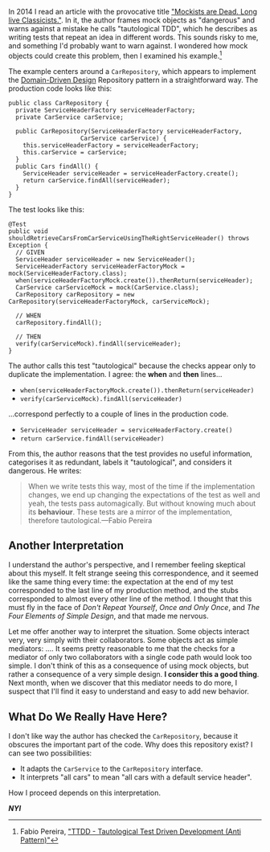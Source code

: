 In 2014 I read an article with the provocative title ["Mockists are Dead. Long live Classicists."](#ref-mockists-are-dead). In it, the author frames mock objects as "dangerous" and warns against a mistake he calls "tautological TDD", which he describes as writing tests that repeat an idea in different words. This sounds risky to me, and something I'd probably want to warn against. I wondered how mock objects could create this problem, then I examined his example.[^ref-ttdd-example]

[^ref-ttdd-example]: Fabio Pereira, ["TTDD - Tautological Test Driven Development (Anti Pattern)"](http://link.jbrains.ca/RE9DUO)

The example centers around a `CarRepository`, which appears to implement the [Domain-Driven Design](#ref-domain-driven-design) Repository pattern in a straightforward way. The production code looks like this:

```
public class CarRepository {
  private ServiceHeaderFactory serviceHeaderFactory;
  private CarService carService;

  public CarRepository(ServiceHeaderFactory serviceHeaderFactory,
                    CarService carService) {
    this.serviceHeaderFactory = serviceHeaderFactory;
    this.carService = carService;
  }
  public Cars findAll() {
    ServiceHeader serviceHeader = serviceHeaderFactory.create();
    return carService.findAll(serviceHeader);
  }
}
```

The test looks like this:

```
@Test
public void shouldRetrieveCarsFromCarServiceUsingTheRightServiceHeader() throws Exception {
  // GIVEN
  ServiceHeader serviceHeader = new ServiceHeader();
  ServiceHeaderFactory serviceHeaderFactoryMock = mock(ServiceHeaderFactory.class);
  when(serviceHeaderFactoryMock.create()).thenReturn(serviceHeader);
  CarService carServiceMock = mock(CarService.class);
  CarRepository carRepository = new CarRepository(serviceHeaderFactoryMock, carServiceMock);

  // WHEN
  carRepository.findAll();

  // THEN
  verify(carServiceMock).findAll(serviceHeader);
}
```

The author calls this test "tautological" because the checks appear only to duplicate the implementation. I agree: the **when** and **then** lines...

* `when(serviceHeaderFactoryMock.create()).thenReturn(serviceHeader)`
* `verify(carServiceMock).findAll(serviceHeader)`

...correspond perfectly to a couple of lines in the production code.

* `ServiceHeader serviceHeader = serviceHeaderFactory.create()`
* `return carService.findAll(serviceHeader)`

From this, the author reasons that the test provides no useful information, categorises it as redundant, labels it "tautological", and considers it dangerous. He writes:

> When we write tests this way, most of the time if the implementation changes, we end up changing the expectations of the test as well and yeah, the tests pass automagically. But without knowing much about its **behaviour**. These tests are a mirror of the implementation, therefore tautological.&mdash;Fabio Pereira

## Another Interpretation

I understand the author's perspective, and I remember feeling skeptical about this myself. It felt strange seeing this correspondence, and it seemed like the same thing every time: the expectation at the end of my test corresponded to the last line of my production method, and the stubs corresponded to almost every other line of the method. I thought that this must fly in the face of *Don't Repeat Yourself*, *Once and Only Once*, and *The Four Elements of Simple Design*, and that made me nervous.

Let me offer another way to interpret the situation. Some objects interact very, very simply with their collaborators. Some objects act as simple mediators: .... It seems pretty reasonable to me that the checks for a mediator of only two collaborators with a single code path would look too simple. I don't think of this as a consequence of using mock objects, but rather a consequence of a very simple design. **I consider this a good thing**. Next month, when we discover that this mediator needs to do more, I suspect that I'll find it easy to understand and easy to add new behavior.

## What Do We Really Have Here?

I don't like way the author has checked the `CarRepository`, because it obscures the important part of the code. Why does this repository exist? I can see two possibilities:

* It adapts the `CarService` to the `CarRepository` interface.
* It interprets "all cars" to mean "all cars with a default service header".

How I proceed depends on this interpretation.

***NYI***


